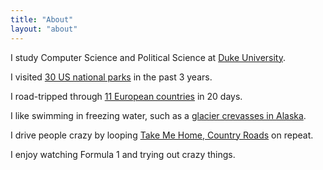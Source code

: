 ```yaml
---
title: "About"
layout: "about"
---
```


I study Computer Science and <span class="block sm:hidden"></span>Political Science at [Duke University](https://duke.edu).

I visited [30 US national parks](/categories/national-parks/) in the past 3 years.

I road-tripped through <span class="block sm:hidden"></span>[11 European countries](/categories/europe-road-trip/) in 20 days.

I like swimming in freezing water, <span class="block sm:hidden"></span>such as a [glacier crevasses in Alaska](https://storage.haojin.li/glacier-swimming.mp4).

I drive people crazy by looping <span class="block sm:hidden"></span>[Take Me Home, Country Roads](https://youtu.be/1vrEljMfXYo/) on repeat.

I enjoy watching Formula 1 and trying out crazy things.